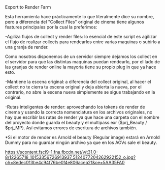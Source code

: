Export to Render Farm

Esta herramienta hace prácticamente lo que literalmente dice su nombre, pero a diferencia del "Collect Files" original de cinema tiene algunos features principales por la cual la preferimos:

-Agiliza flujos de collect y render files: lo esencial de este script es agilizar el flujo de realizar collects para rendearlos entre varias maquinas o subirlo a una granja de render.

Como nosotros disponemos de un servidor siempre dejamos los collect en el servidor para que las distintas maquinas puedan rendearlo, por el lado de las granjas de render online la mayoría tiene su propio plug in que ya hace esto.

-Mantiene la escena original: a diferencia del collect original, al hacer el collect no te cierra tu escena original y deja abierta la nueva, por el contrario, no abre la escena nueva simplemente se sigue trabajando en la original.

-Rutas inteligentes de render: aprovechando los tokens de render de cinema y usando la correcta nomenclatura en los archivos originales, no hay que escribir las rutas de render ya que hace una carpeta con el nombre del proyecto donde guarda el beauty y el multipass exr ($prj_Beauty / $prj_MP). Así evitamos errores de escritura de archivos también.

*Si el motor de render es Arnold el beauty (Regular image) estará en Arnold Dummy para no guardar ningún archivo ya que en los AOVs sale el beauty.

https://scontent.fscl9-1.fna.fbcdn.net/v/t31.0-8/12265718_10153356726913937_5124077204262922152_o.jpg?oh=8edec013be4c94f76be0f4e806acea2f&oe=5AA35FA0
